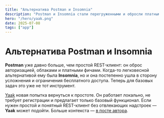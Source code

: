 ```yaml
---
title: "Альтернатива Postman и Insomnia"
description: "Postman и Insomnia стали перегруженными и обросли платными функциями. Новая альтернатива — Yaak. Лёгкий REST-клиент с базовым набором функций."
hero: "/hero/yaak.png"
date: 2025-07-08
tags: ["app"]
---
```


# Альтернатива Postman и Insomnia

**Postman** уже давно больше, чем простой REST-клиент: он оброс авторизацией, облаками и платными фичами. Когда-то легковесной альтернативой ему была **Insomnia**, но и она постепенно ушла в сторону усложнения и ограничения бесплатного доступа. Теперь для базовых задач это уже не тот инструмент.

[Yaak](https://yaak.app) новая попытка вернуться к простоте. Он работает локально, не требует регистрации и предлагает только базовый функционал. Если нужен простой и понятный REST-клиент без отвлекающих надстроек — **Yaak** может подойти. Больше контекста — [в посте автора](https://yaak.app/blog/yet-another-api-client).
